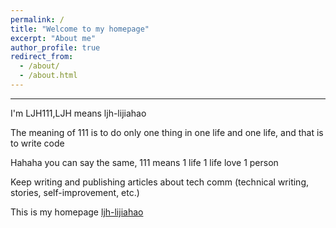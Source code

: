 ```yaml
---
permalink: /
title: "Welcome to my homepage"
excerpt: "About me"
author_profile: true
redirect_from: 
  - /about/
  - /about.html
---
```


** **  

 I'm LJH111,LJH means ljh-lijiahao
 
 The meaning of 111 is to do only one thing in one life and one life, and that is to write code
 
 Hahaha you can say the same, 111 means 1 life 1 life love 1 person
 
 Keep writing and publishing articles about tech comm (technical writing, stories, self-improvement, etc.)
 
 This is my homepage [ljh-lijiahao](https://ljh-lijiahao.github.io)
 

